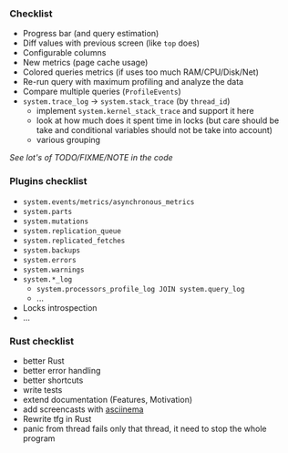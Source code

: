 ### Checklist

- Progress bar (and query estimation)
- Diff values with previous screen (like `top` does)
- Configurable columns
- New metrics (page cache usage)
- Colored queries metrics (if uses too much RAM/CPU/Disk/Net)
- Re-run query with maximum profiling and analyze the data
- Compare multiple queries (`ProfileEvents`)
- `system.trace_log` -> `system.stack_trace` (by `thread_id`)
   - implement `system.kernel_stack_trace` and support it here
   - look at how much does it spent time in locks (but care should be take and conditional variables should not be take into account)
   - various grouping

*See lot's of TODO/FIXME/NOTE in the code*

### Plugins checklist

- `system.events/metrics/asynchronous_metrics`
- `system.parts`
- `system.mutations`
- `system.replication_queue`
- `system.replicated_fetches`
- `system.backups`
- `system.errors`
- `system.warnings`
- `system.*_log`
  - `system.processors_profile_log JOIN system.query_log`
  - ...
- Locks introspection
- ...

### Rust checklist

- better Rust
- better error handling
- better shortcuts
- write tests
- extend documentation (Features, Motivation)
- add screencasts with [asciinema](https://asciinema.org/)
- Rewrite tfg in Rust
- panic from thread fails only that thread, it need to stop the whole program
